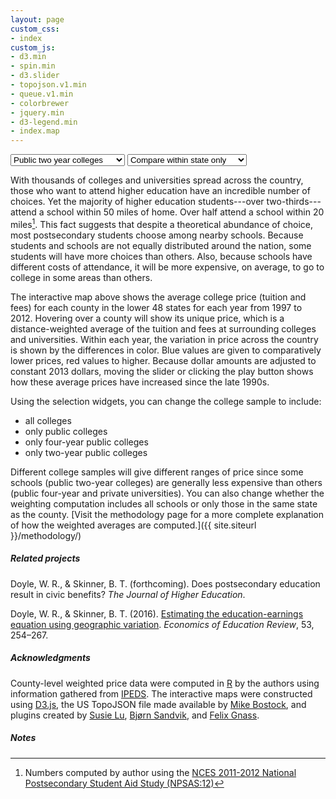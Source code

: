 ```yaml
---
layout: page
custom_css:
- index
custom_js:
- d3.min
- spin.min
- d3.slider
- topojson.v1.min
- queue.v1.min
- colorbrewer
- jquery.min
- d3-legend.min
- index.map
---
```


<div id="viz-container">
	<div id="map-container"></div>
	<div id="submap-container">
		<div id="buttons-container">
			<select id="sample">
				<optgroup label="College sample">
					<option value="0">All colleges</option>
					<option value="1">Public colleges</option>
					<option value="2">Public four year colleges</option>
					<option value="3" selected>Public two year colleges</option>
				</optgroup>
			</select>
			<select id="weight">
				<optgroup label="Weighting">
					<option value="0">Across state lines</option>
					<option value="1" selected>Compare within state only</option>
				</optgroup>
			</select>
			<div id="play">
				<i class="fa fa-play fa-3x" title="Play animation"></i>
			</div>
		</div>
		<div id="tooltip-container">
			<div id="tooltip"></div>
		</div>
		<div id="slider-container">
			<div id="slider"></div>
		</div>
	</div>
</div>

<div class="posttext" markdown="1">

With thousands of colleges and universities spread across the country,
those who want to attend higher education have an incredible number of
choices. Yet the majority of higher education students---over
two-thirds---attend a school within 50 miles of home. Over half attend
a school within 20 miles[^1]. This fact suggests that despite a
theoretical abundance of choice, most postsecondary students choose
among nearby schools. Because students and schools are not equally
distributed around the nation, some students will have more choices
than others. Also, because schools have different costs of attendance,
it will be more expensive, on average, to go to college in some areas
than others.  

The interactive map above shows the average college price (tuition and
fees) for each county in the lower 48 states for each year from 1997
to 2012. Hovering over a county will show its unique price, which is
a distance-weighted average of the tuition and fees at surrounding
colleges and universities. Within each year, the variation in price
across the country is shown by the differences in color. Blue values
are given to comparatively lower prices, red values to higher. Because
dollar amounts are adjusted to constant 2013 dollars, moving the
slider or clicking the play button shows how these average prices have
increased since the late 1990s.

Using the selection widgets, you can change the college sample to include:

* all colleges
* only public colleges
* only four-year public colleges
* only two-year public colleges

Different college samples will give different ranges of price since
some schools (public two-year colleges) are generally less expensive
than others (public four-year and private universities). You can also
change whether the weighting computation includes all schools or only
those in the same state as the
county. [Visit the methodology page for a more complete explanation of how the weighted averages are computed.]({{ site.siteurl }}/methodology/)

##### Related projects

Doyle, W. R., & Skinner, B. T. (forthcoming). Does postsecondary education result in civic benefits? *The Journal of Higher Education*. 

Doyle, W. R., & Skinner, B. T. (2016). [Estimating the education-earnings equation using geographic variation](http://www.sciencedirect.com/science/article/pii/S0272775715300303). *Economics of Education Review*, 53, 254–267.

##### Acknowledgments

County-level weighted price data were computed in
[R](https://cran.r-project.org) by the authors using information
gathered from [IPEDS](http://nces.ed.gov/ipeds/).  The interactive
maps were constructed using [D3.js](d3.js), the US TopoJSON file made
available by [Mike Bostock](https://bost.ocks.org/), and plugins
created by [Susie Lu](http://d3-legend.susielu.com),
[Bj&oslash;rn Sandvik](https://github.com/MasterMaps/d3-slider), and
[Felix Gnass](http://spin.js.org).

##### Notes
[^1]: Numbers computed by author using the [NCES 2011-2012 National Postsecondary
    Student Aid Study (NPSAS:12)](http://nces.ed.gov/surveys/npsas/)

</div>

